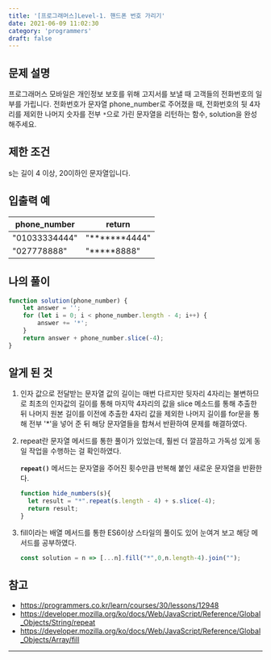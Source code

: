 ```yaml
---
title: '[프로그래머스]Level-1. 핸드폰 번호 가리기'
date: 2021-06-09 11:02:30
category: 'programmers'
draft: false
---
```

## 문제 설명

프로그래머스 모바일은 개인정보 보호를 위해 고지서를 보낼 때 고객들의 전화번호의 일부를 가립니다.
 전화번호가 문자열 phone_number로 주어졌을 때, 전화번호의 뒷 4자리를 제외한 나머지 숫자를 전부 `*`으로 가린 문자열을 리턴하는 함수, solution을 완성해주세요.

## 제한 조건

s는 길이 4 이상,  20이하인 문자열입니다.

## 입출력 예

| phone_number  | return        |
| ------------- | ------------- |
| "01033334444" | "*******4444" |
| "027778888"   | "*****8888"   |

## 나의 풀이

```javascript
function solution(phone_number) {
    let answer = '';
    for (let i = 0; i < phone_number.length - 4; i++) {
        answer += '*';
    }
    return answer + phone_number.slice(-4);
}
```

## 알게 된 것

1. 인자 값으로 전달받는 문자열 값의 길이는 매번 다르지만 뒷자리 4자리는 불변하므로 최초의 인자값의 길이를 통해 마지막 4자리의 값을 slice 메소드를 통해 추출한 뒤 나머지 원본 길이를 이전에 추출한 4자리 값을 제외한 나머지 길이를 for문을 통해 전부 '*'을 넣어 준 뒤 해당 문자열들을 합쳐서 반환하여 문제를 해결하였다.

2. repeat란 문자열 메서드를 통한 풀이가 있었는데, 훨씬 더 깔끔하고 가독성 있게 동일 작업을 수행하는 걸 확인하였다. 

    **`repeat()`** 메서드는 문자열을 주어진 횟수만큼 반복해 붙인 새로운 문자열을 반환한다.

   ```javascript
   function hide_numbers(s){
     let result = "*".repeat(s.length - 4) + s.slice(-4);
     return result;
   }
   ```

3. fill이라는 배열 메서드를 통한 ES6이상 스타일의 풀이도 있어 눈여겨 보고 해당 메서드를 공부하였다. 

   ```javascript
   const solution = n => [...n].fill("*",0,n.length-4).join("");
   ```

   

## 참고

* https://programmers.co.kr/learn/courses/30/lessons/12948
* https://developer.mozilla.org/ko/docs/Web/JavaScript/Reference/Global_Objects/String/repeat
* https://developer.mozilla.org/ko/docs/Web/JavaScript/Reference/Global_Objects/Array/fill

---

